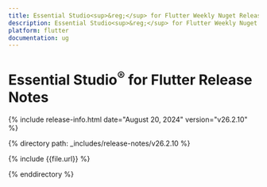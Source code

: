 ```yaml
---
title: Essential Studio<sup>&reg;</sup> for Flutter Weekly Nuget Release Release Notes  
description: Essential Studio<sup>&reg;</sup> for Flutter Weekly Nuget Release Release Notes  
platform: flutter
documentation: ug
---
```


# Essential Studio<sup>&reg;</sup> for Flutter Release Notes  

{% include release-info.html date="August 20, 2024" version="v26.2.10" %} 

{% directory path: _includes/release-notes/v26.2.10 %}

{% include {{file.url}} %}

{% enddirectory %}